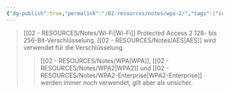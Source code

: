 ```yaml
---
{"dg-publish":true,"permalink":"/02-resources/notes/wpa-2/","tags":["informatik/netzwerk/wifi","kryptografie/wifi","it-sicherheit"],"noteIcon":"","updated":"2025-09-10T16:35:40.000+02:00"}
---
```


>[[02 - RESOURCES/Notes/Wi-Fi\|Wi-Fi]] Protected Access 2
>128- bis 256-Bit-Verschlüsselung.
>[[02 - RESOURCES/Notes/AES\|AES]] wird verwendet für die Verschlüsselung.
>>[[02 - RESOURCES/Notes/WPA\|WPA]], [[02 - RESOURCES/Notes/WPA2\|WPA2]] und [[02 - RESOURCES/Notes/WPA2-Enterprise\|WPA2-Enterprise]] werden immer noch verwendet, gilt aber als unsicher.